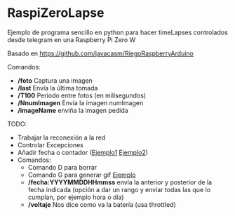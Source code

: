 # RaspiZeroLapse

Ejemplo de programa sencillo en python para hacer timeLapses controlados desde telegram en una Raspberry Pi Zero W

Basado en https://github.com/javacasm/RiegoRaspberryArduino

Comandos:

* **/foto** Captura una imagen
* **/last** Envía la última tomada
* **/T100** Periodo entre fotos (en milisegundos)
* **/NnumImagen** Envía la imagen numImagen
* **/imageName** enviña la imagen pedida

TODO:

* Trabajar la reconexión a la red
* Controlar Excepciones
* Añadir fecha o contador ([Ejemplo1](https://raspberrypi.stackexchange.com/questions/54930/possible-to-display-current-time-in-pi-camera-recording) [Ejemplo2](https://www.raspberrypi.org/forums/viewtopic.php?t=187773))  
* Comandos:
    * Comando D para borrar
    * Comando G para generar gif [Ejemplo](https://projects.raspberrypi.org/en/projects/timelapse-setup/5)
    * **/fecha:YYYYMMDDHHmmss** envía la anterior y posterior de la fecha indicada (opción a dar un rango y enviar todas las que lo cumplan, por ejemplo hora o día)
    * **/voltaje** Nos dice como va la batería (usa throttled)
